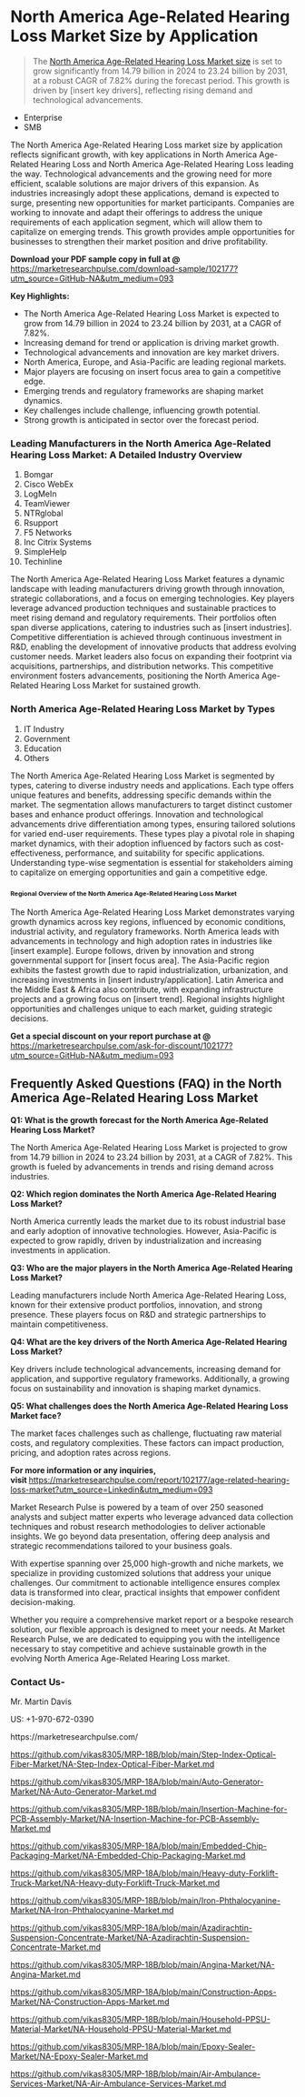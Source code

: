 <h1>North America Age-Related Hearing Loss Market&nbsp;Size by Application</h1><blockquote><p>The <a href="https://marketresearchpulse.com/download-sample/102177?utm_source=GitHub-NA&amp;utm_medium=093">North America Age-Related Hearing Loss Market size</a> is set to grow significantly from 14.79 billion in 2024 to 23.24 billion by 2031, at a robust CAGR of 7.82% during the forecast period. This growth is driven by [insert key drivers], reflecting rising demand and technological advancements.</p></blockquote><ul><li>Enterprise <li> SMB</li></ul><p>The North America Age-Related Hearing Loss market size by application reflects significant growth, with key applications in North America Age-Related Hearing Loss and North America Age-Related Hearing Loss leading the way. Technological advancements and the growing need for more efficient, scalable solutions are major drivers of this expansion. As industries increasingly adopt these applications, demand is expected to surge, presenting new opportunities for market participants. Companies are working to innovate and adapt their offerings to address the unique requirements of each application segment, which will allow them to capitalize on emerging trends. This growth provides ample opportunities for businesses to strengthen their market position and drive profitability.</p><p><strong>Download your PDF sample copy in full at @ </strong><a href="https://marketresearchpulse.com/download-sample/102177?utm_source=GitHub-NA&amp;utm_medium=093">https://marketresearchpulse.com/download-sample/102177?utm_source=GitHub-NA&amp;utm_medium=093</a></p><p><strong>Key Highlights: </strong></p><ul><li>The North America Age-Related Hearing Loss Market is expected to grow from 14.79 billion in 2024 to 23.24 billion by 2031, at a CAGR of 7.82%.</li><li>Increasing demand for trend or application is driving market growth.</li><li>Technological advancements and innovation are key market drivers.</li><li>North America, Europe, and Asia-Pacific are leading regional markets.</li><li>Major players are focusing on insert focus area to gain a competitive edge.</li><li>Emerging trends and regulatory frameworks are shaping market dynamics.</li><li>Key challenges include challenge, influencing growth potential.</li><li>Strong growth is anticipated in sector over the forecast period.</li></ul><h3>Leading Manufacturers in the North America Age-Related Hearing Loss Market: A Detailed Industry Overview</h3><ol><li>Bomgar</li><li>Cisco WebEx</li><li>LogMeIn</li><li>TeamViewer</li><li>NTRglobal</li><li>Rsupport</li><li>F5 Networks</li><li>Inc Citrix Systems</li><li>SimpleHelp</li><li>Techinline</li></ol><div class="flex max-w-full flex-col flex-grow"><div class="min-h-8 text-message flex w-full flex-col items-end gap-2 whitespace-normal break-words [.text-message+&amp;]:mt-5" dir="auto" data-message-author-role="assistant" data-message-id="fd8432e4-4910-450d-b182-61b7bfb0a01f" data-message-model-slug="gpt-4o"><div class="flex w-full flex-col gap-1 empty:hidden first:pt-[3px]"><div class="markdown prose w-full break-words dark:prose-invert light"><p>The North America Age-Related Hearing Loss Market features a dynamic landscape with leading manufacturers driving growth through innovation, strategic collaborations, and a focus on emerging technologies. Key players leverage advanced production techniques and sustainable practices to meet rising demand and regulatory requirements. Their portfolios often span diverse applications, catering to industries such as [insert industries]. Competitive differentiation is achieved through continuous investment in R&amp;D, enabling the development of innovative products that address evolving customer needs. Market leaders also focus on expanding their footprint via acquisitions, partnerships, and distribution networks. This competitive environment fosters advancements, positioning the North America Age-Related Hearing Loss Market for sustained growth.</p></div></div></div></div><h3>North America Age-Related Hearing Loss Market by Types</h3><ol><li>IT Industry <li> Government <li> Education <li> Others</li></ol><div class="flex max-w-full flex-col flex-grow"><div class="min-h-8 text-message flex w-full flex-col items-end gap-2 whitespace-normal break-words [.text-message+&amp;]:mt-5" dir="auto" data-message-author-role="assistant" data-message-id="084470be-0bb7-4664-bddf-5156b4f41249" data-message-model-slug="gpt-4o-mini"><div class="flex w-full flex-col gap-1 empty:hidden first:pt-[3px]"><div class="markdown prose w-full break-words dark:prose-invert light"><p>The North America Age-Related Hearing Loss Market is segmented by types, catering to diverse industry needs and applications. Each type offers unique features and benefits, addressing specific demands within the market. The segmentation allows manufacturers to target distinct customer bases and enhance product offerings. Innovation and technological advancements drive differentiation among types, ensuring tailored solutions for varied end-user requirements. These types play a pivotal role in shaping market dynamics, with their adoption influenced by factors such as cost-effectiveness, performance, and suitability for specific applications. Understanding type-wise segmentation is essential for stakeholders aiming to capitalize on emerging opportunities and gain a competitive edge.</p></div></div></div></div><h3><span style="font-size: 11px;">Regional Overview of the North America Age-Related Hearing Loss Market</span></h3><div class="flex max-w-full flex-col flex-grow"><div class="min-h-8 text-message flex w-full flex-col items-end gap-2 whitespace-normal break-words [.text-message+&amp;]:mt-5" dir="auto" data-message-author-role="assistant" data-message-id="e9038762-ce64-4e30-91c9-9bd413514231" data-message-model-slug="gpt-4o-mini"><div class="flex w-full flex-col gap-1 empty:hidden first:pt-[3px]"><div class="markdown prose w-full break-words dark:prose-invert light"><p>The North America Age-Related Hearing Loss Market demonstrates varying growth dynamics across key regions, influenced by economic conditions, industrial activity, and regulatory frameworks. North America leads with advancements in technology and high adoption rates in industries like [insert example]. Europe follows, driven by innovation and strong governmental support for [insert focus area]. The Asia-Pacific region exhibits the fastest growth due to rapid industrialization, urbanization, and increasing investments in [insert industry/application]. Latin America and the Middle East &amp; Africa also contribute, with expanding infrastructure projects and a growing focus on [insert trend]. Regional insights highlight opportunities and challenges unique to each market, guiding strategic decisions.</p></div></div></div></div><p><strong>Get a special discount on your report purchase at @ </strong><a href="https://marketresearchpulse.com/ask-for-discount/102177?utm_source=GitHub-NA&amp;utm_medium=093">https://marketresearchpulse.com/ask-for-discount/102177?utm_source=GitHub-NA&amp;utm_medium=093</a></p><h2>Frequently Asked Questions (FAQ) in the North America Age-Related Hearing Loss Market</h2><p><strong>Q1: What is the growth forecast for the North America Age-Related Hearing Loss Market?</strong></p><p>The North America Age-Related Hearing Loss Market is projected to grow from 14.79 billion in 2024 to 23.24 billion by 2031, at a CAGR of 7.82%. This growth is fueled by advancements in trends and rising demand across industries.</p><p><strong>Q2: Which region dominates the North America Age-Related Hearing Loss Market?</strong></p><p>North America currently leads the market due to its robust industrial base and early adoption of innovative technologies. However, Asia-Pacific is expected to grow rapidly, driven by industrialization and increasing investments in application.</p><p><strong>Q3: Who are the major players in the North America Age-Related Hearing Loss Market?</strong></p><p>Leading manufacturers include North America Age-Related Hearing Loss, known for their extensive product portfolios, innovation, and strong presence. These players focus on R&amp;D and strategic partnerships to maintain competitiveness.</p><p><strong>Q4: What are the key drivers of the North America Age-Related Hearing Loss Market?</strong></p><p>Key drivers include technological advancements, increasing demand for application, and supportive regulatory frameworks. Additionally, a growing focus on sustainability and innovation is shaping market dynamics.</p><p><strong>Q5: What challenges does the North America Age-Related Hearing Loss Market face?</strong></p><p>The market faces challenges such as challenge, fluctuating raw material costs, and regulatory complexities. These factors can impact production, pricing, and adoption rates across regions.</p><p><strong>For more information or any inquiries, visit&nbsp;</strong><a href="https://marketresearchpulse.com/report/102177/age-related-hearing-loss-market?utm_source=Linkedin&utm_medium=093">https://marketresearchpulse.com/report/102177/age-related-hearing-loss-market?utm_source=Linkedin&utm_medium=093</a></p><p>Market Research Pulse is powered by a team of over 250 seasoned analysts and subject matter experts who leverage advanced data collection techniques and robust research methodologies to deliver actionable insights. We go beyond data presentation, offering deep analysis and strategic recommendations tailored to your business goals.</p><p>With expertise spanning over 25,000 high-growth and niche markets, we specialize in providing customized solutions that address your unique challenges. Our commitment to actionable intelligence ensures complex data is transformed into clear, practical insights that empower confident decision-making.</p><p>Whether you require a comprehensive market report or a bespoke research solution, our flexible approach is designed to meet your needs. At Market Research Pulse, we are dedicated to equipping you with the intelligence necessary to stay competitive and achieve sustainable growth in the evolving North America Age-Related Hearing Loss market.</p><h3><strong>Contact Us-</strong></h3><p>Mr. Martin Davis</p><p>US: +1-970-672-0390</p><p>https://marketresearchpulse.com/</p><p><a href="https://github.com/vikas8305/MRP-18B/blob/main/Step-Index-Optical-Fiber-Market/NA-Step-Index-Optical-Fiber-Market.md">https://github.com/vikas8305/MRP-18B/blob/main/Step-Index-Optical-Fiber-Market/NA-Step-Index-Optical-Fiber-Market.md</a></p><p><a href="https://github.com/vikas8305/MRP-18A/blob/main/Auto-Generator-Market/NA-Auto-Generator-Market.md">https://github.com/vikas8305/MRP-18A/blob/main/Auto-Generator-Market/NA-Auto-Generator-Market.md</a></p><p><a href="https://github.com/vikas8305/MRP-18B/blob/main/Insertion-Machine-for-PCB-Assembly-Market/NA-Insertion-Machine-for-PCB-Assembly-Market.md">https://github.com/vikas8305/MRP-18B/blob/main/Insertion-Machine-for-PCB-Assembly-Market/NA-Insertion-Machine-for-PCB-Assembly-Market.md</a></p><p><a href="https://github.com/vikas8305/MRP-18A/blob/main/Embedded-Chip-Packaging-Market/NA-Embedded-Chip-Packaging-Market.md">https://github.com/vikas8305/MRP-18A/blob/main/Embedded-Chip-Packaging-Market/NA-Embedded-Chip-Packaging-Market.md</a></p><p><a href="https://github.com/vikas8305/MRP-18A/blob/main/Heavy-duty-Forklift-Truck-Market/NA-Heavy-duty-Forklift-Truck-Market.md">https://github.com/vikas8305/MRP-18A/blob/main/Heavy-duty-Forklift-Truck-Market/NA-Heavy-duty-Forklift-Truck-Market.md</a></p><p><a href="https://github.com/vikas8305/MRP-18B/blob/main/Iron-Phthalocyanine-Market/NA-Iron-Phthalocyanine-Market.md">https://github.com/vikas8305/MRP-18B/blob/main/Iron-Phthalocyanine-Market/NA-Iron-Phthalocyanine-Market.md</a></p><p><a href="https://github.com/vikas8305/MRP-18A/blob/main/Azadirachtin-Suspension-Concentrate-Market/NA-Azadirachtin-Suspension-Concentrate-Market.md">https://github.com/vikas8305/MRP-18A/blob/main/Azadirachtin-Suspension-Concentrate-Market/NA-Azadirachtin-Suspension-Concentrate-Market.md</a></p><p><a href="https://github.com/vikas8305/MRP-18B/blob/main/Angina-Market/NA-Angina-Market.md">https://github.com/vikas8305/MRP-18B/blob/main/Angina-Market/NA-Angina-Market.md</a></p><p><a href="https://github.com/vikas8305/MRP-18A/blob/main/Construction-Apps-Market/NA-Construction-Apps-Market.md">https://github.com/vikas8305/MRP-18A/blob/main/Construction-Apps-Market/NA-Construction-Apps-Market.md</a></p><p><a href="https://github.com/vikas8305/MRP-18B/blob/main/Household-PPSU-Material-Market/NA-Household-PPSU-Material-Market.md">https://github.com/vikas8305/MRP-18B/blob/main/Household-PPSU-Material-Market/NA-Household-PPSU-Material-Market.md</a></p><p><a href="https://github.com/vikas8305/MRP-18A/blob/main/Epoxy-Sealer-Market/NA-Epoxy-Sealer-Market.md">https://github.com/vikas8305/MRP-18A/blob/main/Epoxy-Sealer-Market/NA-Epoxy-Sealer-Market.md</a></p><p><a href="https://github.com/vikas8305/MRP-18B/blob/main/Air-Ambulance-Services-Market/NA-Air-Ambulance-Services-Market.md">https://github.com/vikas8305/MRP-18B/blob/main/Air-Ambulance-Services-Market/NA-Air-Ambulance-Services-Market.md</a></p>

